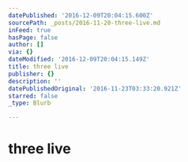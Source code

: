 ```yaml
---
datePublished: '2016-12-09T20:04:15.600Z'
sourcePath: _posts/2016-11-20-three-live.md
inFeed: true
hasPage: false
author: []
via: {}
dateModified: '2016-12-09T20:04:15.149Z'
title: three live
publisher: {}
description: ''
datePublishedOriginal: '2016-11-23T03:33:20.921Z'
starred: false
_type: Blurb

---
```

# three live